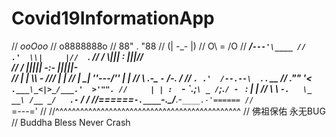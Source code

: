 # Covid19InformationApp
//                   _ooOoo_
//                  o8888888o
//                  88" . "88
//                  (| -_- |)
//                  O\  =  /O
//               ____/`---'\____
//             .'  \\|     |//  `.
//            /  \\|||  :  |||//  \
//           /  _||||| -:- |||||-  \
//           |   | \\\  -  /// |   |
//           | \_|  ''\---/''  |   |
//           \  .-\__  `-`  ___/-. /
//         ___`. .'  /--.--\  `. . __
//      ."" '<  `.___\_<|>_/___.'  >'"".
//     | | :  `- \`.;`\ _ /`;.`/ - ` : | |
//     \  \ `-.   \_ __\ /__ _/   .-` /  /
//======`-.____`-.___\_____/___.-`____.-'======
//                   `=---='
//
//^^^^^^^^^^^^^^^^^^^^^^^^^^^^^^^^^^^^^^^^^^^^^
//          佛祖保佑           永无BUG
//         Buddha Bless        Never Crash
